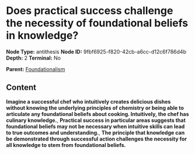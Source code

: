 # Does practical success challenge the necessity of foundational beliefs in knowledge?

**Node Type:** antithesis
**Node ID:** 9fbf6925-f820-42cb-a6cc-d12c6f786d4b
**Depth:** 2
**Terminal:** No

**Parent:** [Foundationalism](foundationalism.md)

## Content

**Imagine a successful chef who intuitively creates delicious dishes without knowing the underlying principles of chemistry or being able to articulate any foundational beliefs about cooking. Intuitively, the chef has culinary knowledge.**, **Practical success in particular areas suggests that foundational beliefs may not be necessary when intuitive skills can lead to true outcomes and understanding.**, **The principle that knowledge can be demonstrated through successful action challenges the necessity for all knowledge to stem from foundational beliefs.**
